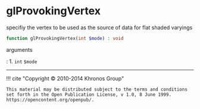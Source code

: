 # glProvokingVertex
specifiy the vertex to be used as the source of data for flat shaded varyings

```php
function glProvokingVertex(int $mode) : void
```



arguments

:    1. `int` `$mode` 



---
     

!!! cite "Copyright © 2010-2014 Khronos Group"

    This material may be distributed subject to the terms and conditions set forth in the Open Publication License, v 1.0, 8 June 1999. https://opencontent.org/openpub/.